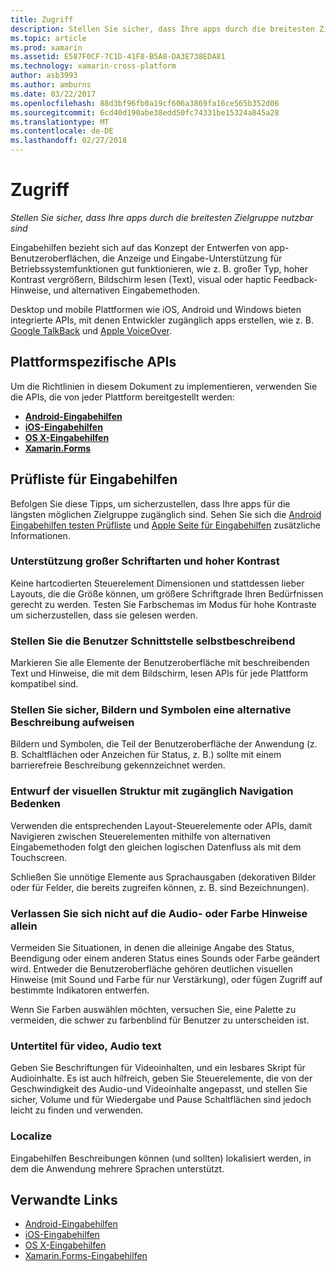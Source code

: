 ```yaml
---
title: Zugriff
description: Stellen Sie sicher, dass Ihre apps durch die breitesten Zielgruppe nutzbar sind
ms.topic: article
ms.prod: xamarin
ms.assetid: E587F0CF-7C1D-41F8-B5A8-DA3E738EDA81
ms.technology: xamarin-cross-platform
author: asb3993
ms.author: amburns
ms.date: 03/22/2017
ms.openlocfilehash: 88d3bf96fb0a19cf606a3869fa16ce565b352d06
ms.sourcegitcommit: 6cd40d190abe38edd50fc74331be15324a845a28
ms.translationtype: MT
ms.contentlocale: de-DE
ms.lasthandoff: 02/27/2018
---
```

# <a name="accessibility"></a>Zugriff

_Stellen Sie sicher, dass Ihre apps durch die breitesten Zielgruppe nutzbar sind_

Eingabehilfen bezieht sich auf das Konzept der Entwerfen von app-Benutzeroberflächen, die Anzeige und Eingabe-Unterstützung für Betriebssystemfunktionen gut funktionieren, wie z. B. großer Typ, hoher Kontrast vergrößern, Bildschirm lesen (Text), visual oder haptic Feedback-Hinweise, und alternativen Eingabemethoden.

Desktop und mobile Plattformen wie iOS, Android und Windows bieten integrierte APIs, mit denen Entwickler zugänglich apps erstellen, wie z. B. [Google TalkBack](https://play.google.com/store/apps/details?id=com.google.android.marvin.talkback) und [Apple VoiceOver](http://www.apple.com/accessibility/ios/voiceover/).

## <a name="platform-specific-apis"></a>Plattformspezifische APIs

Um die Richtlinien in diesem Dokument zu implementieren, verwenden Sie die APIs, die von jeder Plattform bereitgestellt werden:

- [**Android-Eingabehilfen**](~/android/app-fundamentals/accessibility.md)
- [**iOS-Eingabehilfen**](~/ios/app-fundamentals/accessibility.md)
- [**OS X-Eingabehilfen**](~/mac/app-fundamentals/accessibility.md)
- [**Xamarin.Forms**](~/xamarin-forms/app-fundamentals/accessibility/index.md)

<a name="checklist" />

## <a name="accessibility-checklist"></a>Prüfliste für Eingabehilfen

Befolgen Sie diese Tipps, um sicherzustellen, dass Ihre apps für die längsten möglichen Zielgruppe zugänglich sind. Sehen Sie sich die [Android Eingabehilfen testen Prüfliste](http://developer.android.com/training/accessibility/testing.html) und [Apple Seite für Eingabehilfen](http://www.apple.com/accessibility/) zusätzliche Informationen.

### <a name="support-large-fonts-and-high-contrast"></a>Unterstützung großer Schriftarten und hoher Kontrast

Keine hartcodierten Steuerelement Dimensionen und stattdessen lieber Layouts, die die Größe können, um größere Schriftgrade Ihren Bedürfnissen gerecht zu werden.
Testen Sie Farbschemas im Modus für hohe Kontraste um sicherzustellen, dass sie gelesen werden.

### <a name="make-the-user-interface-self-describing"></a>Stellen Sie die Benutzer Schnittstelle selbstbeschreibend

Markieren Sie alle Elemente der Benutzeroberfläche mit beschreibenden Text und Hinweise, die mit dem Bildschirm, lesen APIs für jede Plattform kompatibel sind.

### <a name="ensure-that-images-and-icons-have-an-alternate-text-description"></a>Stellen Sie sicher, Bildern und Symbolen eine alternative Beschreibung aufweisen

Bildern und Symbolen, die Teil der Benutzeroberfläche der Anwendung (z. B. Schaltflächen oder Anzeichen für Status, z. B.) sollte mit einem barrierefreie Beschreibung gekennzeichnet werden.

### <a name="design-the-visual-tree-with-accessible-navigation-in-mind"></a>Entwurf der visuellen Struktur mit zugänglich Navigation Bedenken

Verwenden die entsprechenden Layout-Steuerelemente oder APIs, damit Navigieren zwischen Steuerelementen mithilfe von alternativen Eingabemethoden folgt den gleichen logischen Datenfluss als mit dem Touchscreen.

Schließen Sie unnötige Elemente aus Sprachausgaben (dekorativen Bilder oder für Felder, die bereits zugreifen können, z. B. sind Bezeichnungen).

### <a name="dont-rely-on-audio-or-color-cues-alone"></a>Verlassen Sie sich nicht auf die Audio- oder Farbe Hinweise allein

Vermeiden Sie Situationen, in denen die alleinige Angabe des Status, Beendigung oder einem anderen Status eines Sounds oder Farbe geändert wird. Entweder die Benutzeroberfläche gehören deutlichen visuellen Hinweise (mit Sound und Farbe für nur Verstärkung), oder fügen Zugriff auf bestimmte Indikatoren entwerfen.

Wenn Sie Farben auswählen möchten, versuchen Sie, eine Palette zu vermeiden, die schwer zu farbenblind für Benutzer zu unterscheiden ist.

### <a name="captioning-for-video-text-for-audio"></a>Untertitel für video, Audio text

Geben Sie Beschriftungen für Videoinhalten, und ein lesbares Skript für Audioinhalte. Es ist auch hilfreich, geben Sie Steuerelemente, die von der Geschwindigkeit des Audio-und Videoinhalte angepasst, und stellen Sie sicher, Volume und für Wiedergabe und Pause Schaltflächen sind jedoch leicht zu finden und verwenden.

### <a name="localize"></a>Localize

Eingabehilfen Beschreibungen können (und sollten) lokalisiert werden, in dem die Anwendung mehrere Sprachen unterstützt.



## <a name="related-links"></a>Verwandte Links

- [Android-Eingabehilfen](~/android/app-fundamentals/accessibility.md)
- [iOS-Eingabehilfen](~/ios/app-fundamentals/accessibility.md)
- [OS X-Eingabehilfen](~/mac/app-fundamentals/accessibility.md)
- [Xamarin.Forms-Eingabehilfen](~/xamarin-forms/app-fundamentals/accessibility/index.md)
